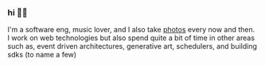 ### hi 👋🏾

I'm a software eng, music lover, and I also take [photos](https://photos.edede.ca) every now and then. I work on web technologies but also spend quite a bit of time in other areas such as, event driven architectures, generative art, schedulers, and building sdks (to name a few)




